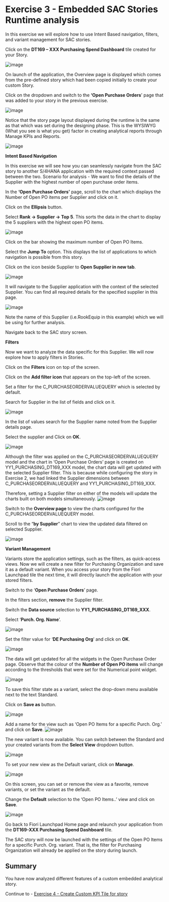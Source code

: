 # Exercise 3 - Embedded SAC Stories Runtime analysis

In this exercise we will explore how to use Intent Based navigation, filters, and variant management for SAC stories.

Click on the **DT169 – XXX Purchasing Spend Dashboard** tile created for your Story.

![image](https://github.com/SAP-samples/teched2023-DT169/blob/main/exercises/ex3/images/1.png)

On launch of the application, the Overview page is displayed which comes from the pre-defined story which had been copied initially to create your custom Story.

Click on the dropdown and switch to the **‘Open Purchase Orders**’ page that was added to your story in the previous exercise.

![image](https://github.com/SAP-samples/teched2023-DT169/blob/main/exercises/ex3/images/2.png)

Notice that the story page layout displayed during the runtime is the same as that which was set during the designing phase. This is the WYSIWYG (What you see is what you get) factor in creating analytical reports through Manage KPIs and Reports.

![image](https://github.com/SAP-samples/teched2023-DT169/blob/main/exercises/ex3/images/3.png)

**Intent Based Navigation**

In this exercise we will see how you can seamlessly navigate from the SAC story to another S/4HANA application with the required context passed between the two. 
Scenario for analysis - We want to find the details of the Supplier with the highest number of open purchase order items.

In the **‘Open Purchase Orders’** page, scroll to the chart which displays the Number of Open PO items per Supplier and click on it.

Click on the **Ellipsis** button. 

Select **Rank -> Supplier -> Top 5**. This sorts the data in the chart to display the 5 suppliers with the highest open PO items.

![image](https://github.com/SAP-samples/teched2023-DT169/blob/main/exercises/ex3/images/4.png)


Click on the bar showing the maximum number of Open PO Items.

Select the **Jump To** option. This displays the list of applications to which navigation is possible from this story.

Click on the icon beside Supplier to **Open Supplier in new tab**. 

![image](https://github.com/SAP-samples/teched2023-DT169/blob/main/exercises/ex3/images/5.png)

It will navigate to the Supplier application with the context of the selected Supplier. You can find all required details for the specified supplier in this page. 


![image](https://github.com/SAP-samples/teched2023-DT169/blob/main/exercises/ex3/images/6.png)

Note the name of this Supplier (i.e.RookEquip in this example) which we will be using for further analysis.

Navigate back to the SAC story screen.


**Filters**

Now we want to analyze the data specific for this Supplier. We will now explore how to apply filters in Stories.  

Click on the **Filters** icon on top of the screen.

Click on the **Add filter icon** that appears on the top-left of the screen.

Set a filter for the C_PURCHASEORDERVALUEQUERY which is selected by default.

Search for Supplier in the list of fields and click on it. 

![image](https://github.com/SAP-samples/teched2023-DT169/blob/main/exercises/ex3/images/7.png)

In the list of values search for the Supplier name noted from the Supplier details page.

Select the supplier and Click on **OK**.

![image](https://github.com/SAP-samples/teched2023-DT169/blob/main/exercises/ex3/images/8.png)

Although the filter was applied on the C_PURCHASEORDERVALUEQUERY model and the chart in ‘Open Purchase Orders’ page is created on YY1_PURCHASING_DT169_XXX model, the chart data will get updated with the selected Supplier filter. This is because while configuring the story in Exercise 2, we had linked the Supplier dimensions between C_PURCHASEORDERVALUEQUERY and YY1_PURCHASING_DT169_XXX. 

Therefore, setting a Supplier filter on either of the models will update the charts built on both models simultaneously. 
![image](https://github.com/SAP-samples/teched2023-DT169/blob/main/exercises/ex3/images/9.png)

Switch to the **Overview page** to view the charts configured for the C_PURCHASEORDERVALUEQUERY model.

Scroll to the “**by Supplier**” chart to view the updated data filtered on selected Supplier.

![image](https://github.com/SAP-samples/teched2023-DT169/blob/main/exercises/ex3/images/10.png)


**Variant Management**

Variants store the application settings, such as the filters, as quick-access views. 
Now we will create a new filter for Purchasing Organization and save it as a default variant. When you access your story from the Fiori Launchpad tile the next time, it will directly launch the application with your stored filters.

Switch to the ‘**Open Purchase Orders**’ page.

In the filters section, **remove** the Supplier filter.

Switch the **Data source** selection to **YY1_PURCHASING_DT169_XXX**. 

Select ‘**Purch. Org. Name**’.

![image](https://github.com/SAP-samples/teched2023-DT169/blob/main/exercises/ex3/images/11.png)

Set the filter value for ‘**DE Purchasing Org**’ and click on **OK**.

![image](https://github.com/SAP-samples/teched2023-DT169/blob/main/exercises/ex3/images/12.png)

The data will get updated for all the widgets in the Open Purchase Order page. Observe that the colour of the **Number of Open PO items** will change according to the thresholds that were set for the Numerical point widget.

![image](https://github.com/SAP-samples/teched2023-DT169/blob/main/exercises/ex3/images/13.png)


To save this filter state as a variant, select the drop-down menu available next to the text Standard.

Click on **Save as** button. 

![image](https://github.com/SAP-samples/teched2023-DT169/blob/main/exercises/ex3/images/14.png)


Add a name for the view such as ‘Open PO Items for a specific Purch. Org.’ and click on **Save**.
![image](https://github.com/SAP-samples/teched2023-DT169/blob/main/exercises/ex3/images/15.png)

The new variant is now available. You can switch between the Standard and your created variants from the **Select View** dropdown button.

![image](https://github.com/SAP-samples/teched2023-DT169/blob/main/exercises/ex3/images/16.png)

To set your new view as the Default variant, click on **Manage**.

![image](https://github.com/SAP-samples/teched2023-DT169/blob/main/exercises/ex3/images/17.png)


On this screen, you can set or remove the view as a favorite, remove variants, or set the variant as the default. 

Change the **Default** selection to the ‘Open PO Items..’ view and click on **Save**.


![image](https://github.com/SAP-samples/teched2023-DT169/blob/main/exercises/ex3/images/18.png)


Go back to Fiori Launchpad Home page and relaunch your application from the **DT169-XXX Purchasing Spend Dashboard** tile.

The SAC story will now be launched with the settings of the Open PO Items for a specific Purch. Org. variant. That is, the filter for Purchasing Organization will already be applied on the story during launch.  



## Summary

You have now analyzed different features of a custom embedded analytical story. 

Continue to - [Exercise 4 - Create Custom KPI Tile for story ](../ex4/README.md)
